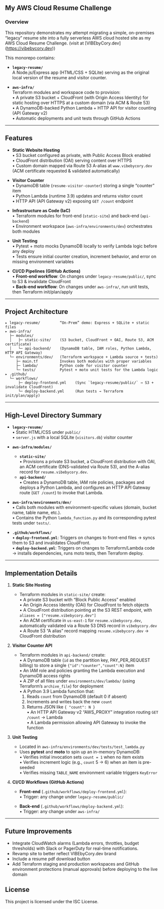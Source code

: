 ## My AWS Cloud Resume Challenge

### Overview

This repository demonstrates my attempt migrating a simple, on-premises “legacy” resume site into a fully serverless AWS cloud hosted site as my AWS Cloud Resume Challenge. (visit at [VIBEbyCory.dev] (https://vibebycory.dev)) 

This monorepo contains:

- **`legacy-resume/`**  
  A Node.js/Express app (HTML/CSS + SQLite) serving as the original local version of the resume and visitor counter.

- **`aws-infra/`**  
  Terraform modules and workspace code to provision:  
  • A private S3 bucket + CloudFront (with Origin Access Identity) for static hosting over HTTPS at a custom domain (via ACM & Route 53)  
  • A DynamoDB-backed Python Lambda + HTTP API for visitor counting (API Gateway v2)  
  • Automatic deployments and unit tests through GitHub Actions

---

## Features

- **Static Website Hosting**  
  • S3 bucket configured as private, with Public Access Block enabled  
  • CloudFront distribution (OAI) serving content over HTTPS  
  • Custom domain mapped via Route 53 A-alias at `www.vibebycory.dev` (ACM certificate requested & validated automatically)

- **Visitor Counter**  
  • DynamoDB table (`resume-visitor-counter`) storing a single “counter” item  
  • Python Lambda (runtime 3.9) updates and returns visitor count  
  • HTTP API (API Gateway v2) exposing `GET /count` endpoint

- **Infrastructure as Code (IaC)**  
  • Terraform modules for front-end (`static-site`) and back-end (`api-backend`)  
  • Environment workspace (`aws-infra/environments/dev`) orchestrates both modules

- **Unit Testing**  
  • Pytest + moto mocks DynamoDB locally to verify Lambda logic before any deploy  
  • Tests ensure initial counter creation, increment behavior, and error on missing environment variables

- **CI/CD Pipelines (GitHub Actions)**  
  • **Front-end workflow**: On changes under `legacy-resume/public/`, sync to S3 & invalidate CloudFront  
  • **Back-end workflow**: On changes under `aws-infra/`, run unit tests, then Terraform init/plan/apply

---

## Project Architecture

```
▸ legacy-resume/         “On-Prem” demo: Express + SQLite + static files
▸ aws-infra/
  ├─ modules/
  │   ├─ static-site/    (S3 bucket, CloudFront + OAI, Route 53, ACM certificate)
  │   └─ api-backend/    (DynamoDB table, IAM roles, Python Lambda, HTTP API Gateway)
  └─ environments/dev/   (Terraform workspace + Lambda source + tests)
     ├─ main.tf          Invokes both modules with proper variables
     ├─ lambda/          Python code for visitor counter
     └─ tests/           Pytest + moto unit tests for the Lambda logic
▸ .github/
  └─ workflows/
      ├─ deploy-frontend.yml    (Sync `legacy-resume/public/` → S3 + invalidate CloudFront) 
      └─ deploy-backend.yml     (Run tests → Terraform init/plan/apply)
```

---

## High-Level Directory Summary

- **`legacy-resume/`**  
  • Static HTML/CSS under `public/`  
  • `server.js` with a local SQLite (`visitors.db`) visitor counter  

- **`aws-infra/modules/`**  
  - **`static-site/`**  
    • Provisions a private S3 bucket, a CloudFront distribution with OAI, an ACM certificate (DNS-validated via Route 53), and the A-alias record for `resume.vibebycory.dev`.  
  - **`api-backend/`**  
    • Creates a DynamoDB table, IAM role policies, packages and deploys a Python Lambda, and configures an HTTP API Gateway route (`GET /count`) to invoke that Lambda.  

- **`aws-infra/environments/dev/`**  
  • Calls both modules with environment-specific values (domain, bucket name, table name, etc.).  
  • Contains the Python `lambda_function.py` and its corresponding pytest tests under `tests/`.  

- **`.github/workflows/`**  
  • **`deploy-frontend.yml`**: Triggers on changes to front-end files → syncs them to S3 and invalidates CloudFront.  
  • **`deploy-backend.yml`**: Triggers on changes to Terraform/Lambda code → installs dependencies, runs moto tests, then Terraform deploy.

---

## Implementation Details

1. **Static Site Hosting**  
   - Terraform modules in `static-site/` create:  
     • A private S3 bucket with “Block Public Access” enabled  
     • An Origin Access Identity (OAI) for CloudFront to fetch objects  
     • A CloudFront distribution pointing at the S3 REST endpoint, with `aliases = ["resume.vibebycory.dev"]`  
     • An ACM certificate in `us-east-1` for `resume.vibebycory.dev`, automatically validated via a Route 53 DNS record in `vibebycory.dev`  
     • A Route 53 “A alias” record mapping `resume.vibebycory.dev` → CloudFront distribution  

2. **Visitor Counter API**  
   - Terraform modules in `api-backend/` create:  
     • A DynamoDB table (`id` as the partition key, PAY_PER_REQUEST billing) to store a single `{"id":"counter","count":N}` item  
     • An IAM role and policies granting the Lambda execution and DynamoDB access rights  
     • A ZIP of all files under `environments/dev/lambda/` (using Terraform’s `archive_file`) for deployment  
     • A Python 3.9 Lambda function that:  
       1. Reads `count` from DynamoDB (default 0 if absent)  
       2. Increments and writes back the new `count`  
       3. Returns JSON like `{ "count": N }`  
     • An HTTP API Gateway v2 “AWS_PROXY” integration routing `GET /count` → Lambda  
     • A Lambda permission allowing API Gateway to invoke the function  

3. **Unit Testing**  
   - Located in `aws-infra/environments/dev/tests/test_lambda.py`  
   - Uses **pytest** and **moto** to spin up an in-memory DynamoDB:  
     • Verifies initial invocation sets `count = 1` when no item exists  
     • Verifies increment logic (e.g., `count` 5 → 6) when an item is pre-seeded  
     • Verifies missing `TABLE_NAME` environment variable triggers `KeyError`  

4. **CI/CD Workflows (GitHub Actions)**  
   - **Front-end** (`.github/workflows/deploy-frontend.yml`):  
     • Trigger: any change under `legacy-resume/public/`  
     
   - **Back-end** (`.github/workflows/deploy-backend.yml`):  
     • Trigger: any change under `aws-infra/`  
     

---

## Future Improvements

 - Integrate CloudWatch alarms (Lambda errors, throttles, budget thresholds) with Slack or PagerDuty for real-time notifications.
 - Revamp site to better reflect VIBEbyCory.dev brand
 - Include a resume pdf download button
 - Add Terraform staging and production workspaces and GitHub environment protections (manual approvals) before deploying to the live domain


## License

This project is licensed under the ISC License.
